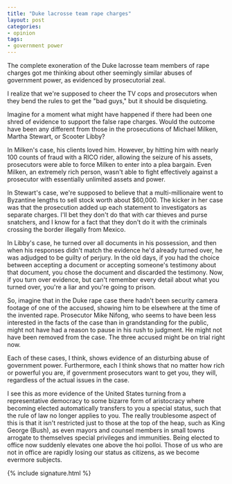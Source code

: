 ```yaml
---
title: "Duke lacrosse team rape charges"
layout: post
categories:
- opinion
tags:
- government power
---
```


The complete exoneration of the Duke lacrosse team members of rape charges got me thinking about other seemingly similar abuses of government power, as evidenced by prosecutorial zeal.

I realize that we're supposed to cheer the TV cops and prosecutors when they bend the rules to get the "bad guys," but it should be disquieting.

Imagine for a moment what might have happened if there had been one shred of evidence to support the false rape charges. Would the outcome have been any different from those in the prosecutions of Michael Milken, Martha Stewart, or Scooter Libby?

In Milken's case, his clients loved him. However, by hitting him with nearly 100 counts of fraud with a RICO rider, allowing the seizure of his assets, prosecutors were able to force Milken to enter into a plea bargain. Even Milken, an extremely rich person, wasn't able to fight effectively against a prosecutor with essentially unlimited assets and power.

In Stewart's case, we're supposed to believe that a multi-millionaire went to Byzantine lengths to sell stock worth about $60,000. The kicker in her case was that the prosecution added up each statement to investigators as separate charges. I'll bet they don't do that with car thieves and purse snatchers, and I know for a fact that they don't do it with the criminals crossing the border illegally from Mexico.

In Libby's case, he turned over all documents in his possession, and then when his responses didn't match the evidence he'd already turned over, he was adjudged to be guilty of perjury. In the old days, if you had the choice between accepting a document or accepting someone's testimony about that document, you chose the document and discarded the testimony. Now, if you turn over evidence, but can't remember every detail about what you turned over, you're a liar and you're going to prison.

So, imagine that in the Duke rape case there hadn't been security camera footage of one of the accused, showing him to be elsewhere at the time of the invented rape. Prosecutor Mike Nifong, who seems to have been less interested in the facts of the case than in grandstanding for the public, might not have had a reason to pause in his rush to judgment. He might not have been removed from the case. The three accused might be on trial right now.

Each of these cases, I think, shows evidence of an disturbing abuse of government power. Furthermore, each I think shows that no matter how rich or powerful you are, if government prosecutors want to get you, they will, regardless of the actual issues in the case.

I see this as more evidence of the United States turning from a representative democracy to some bizarre form of aristocracy where becoming elected automatically transfers to you a special status, such that the rule of law no longer applies to you. The really troublesome aspect of this is that it isn't restricted just to those at the top of the heap, such as King George (Bush), as even mayors and counsel members in small towns arrogate to themselves special privileges and immunities. Being elected to office now suddenly elevates one above the hoi polloi. Those of us who are not in office are rapidly losing our status as citizens, as we become evermore subjects.

{% include signature.html %}

